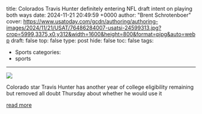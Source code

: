 title: Colorados Travis Hunter definitely entering NFL draft intent on playing both ways
date: 2024-11-21 20:49:59 +0000
author: "Brent Schrotenboer"
cover: https://www.usatoday.com/gcdn/authoring/authoring-images/2024/11/21/USAT/76486284007-usatsi-24599313.jpg?crop=5999,3375,x0,y312&width=1600&height=800&format=pjpg&auto=webp
draft: false
top: false
type: post
hide: false
toc: false
tags:
  - Sports
categories:
  - sports
---

![](https://www.usatoday.com/gcdn/authoring/authoring-images/2024/11/21/USAT/76486284007-usatsi-24599313.jpg?crop=5999,3375,x0,y312&width=1600&height=800&format=pjpg&auto=webp)

Colorado star Travis Hunter has another year of college eligibility remaining but removed all doubt Thursday about whether he would use it

[read more](https://www.usatoday.com/story/sports/ncaaf/2024/11/21/travis-hunter-will-enter-nfl-draft-colorado-buffaloes-deion-sanders/76485786007/)
